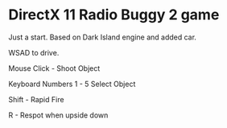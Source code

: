 # DirectX 11 Radio Buggy 2 game

Just a start. Based on Dark Island engine and added car. 

WSAD to drive.

Mouse Click - Shoot Object

Keyboard Numbers 1 - 5 Select Object

Shift - Rapid Fire

R - Respot when upside down

